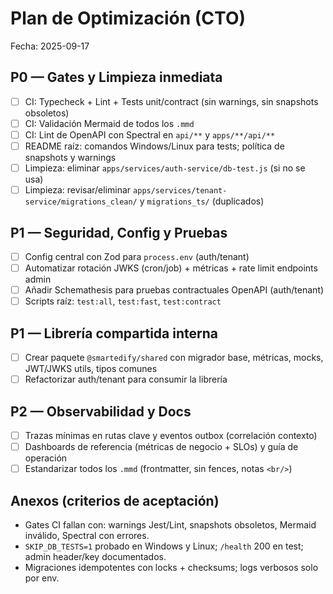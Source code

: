 # Plan de Optimización (CTO)

Fecha: 2025-09-17

## P0 — Gates y Limpieza inmediata
- [ ] CI: Typecheck + Lint + Tests unit/contract (sin warnings, sin snapshots obsoletos)
- [ ] CI: Validación Mermaid de todos los `.mmd`
- [ ] CI: Lint de OpenAPI con Spectral en `api/**` y `apps/**/api/**`
- [ ] README raíz: comandos Windows/Linux para tests; política de snapshots y warnings
- [ ] Limpieza: eliminar `apps/services/auth-service/db-test.js` (si no se usa)
- [ ] Limpieza: revisar/eliminar `apps/services/tenant-service/migrations_clean/` y `migrations_ts/` (duplicados)

## P1 — Seguridad, Config y Pruebas
- [ ] Config central con Zod para `process.env` (auth/tenant)
- [ ] Automatizar rotación JWKS (cron/job) + métricas + rate limit endpoints admin
- [ ] Añadir Schemathesis para pruebas contractuales OpenAPI (auth/tenant)
- [ ] Scripts raíz: `test:all`, `test:fast`, `test:contract`

## P1 — Librería compartida interna
- [ ] Crear paquete `@smartedify/shared` con migrador base, métricas, mocks, JWT/JWKS utils, tipos comunes
- [ ] Refactorizar auth/tenant para consumir la librería

## P2 — Observabilidad y Docs
- [ ] Trazas mínimas en rutas clave y eventos outbox (correlación contexto)
- [ ] Dashboards de referencia (métricas de negocio + SLOs) y guía de operación
- [ ] Estandarizar todos los `.mmd` (frontmatter, sin fences, notas `<br/>`)

## Anexos (criterios de aceptación)
- Gates CI fallan con: warnings Jest/Lint, snapshots obsoletos, Mermaid inválido, Spectral con errores.
- `SKIP_DB_TESTS=1` probado en Windows y Linux; `/health` 200 en test; admin header/key documentados.
- Migraciones idempotentes con locks + checksums; logs verbosos solo por env.
